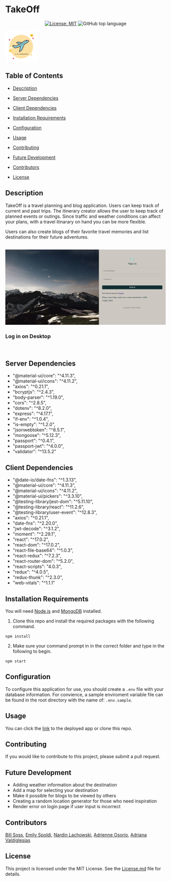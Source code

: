 # TakeOff

<span align="center">

[![License: MIT](https://img.shields.io/badge/License-MIT-blue.svg)](https://opensource.org/licenses/MIT)
![GitHub top language](https://img.shields.io/github/languages/top/amo02008/Takeoff)

</span>

<img src="client/public/images/apple-touch-icon.png" align="center" alt="airplane taking off" width="100" height="100" />

## Table of Contents

- [Description](#description)

- [Server Dependencies](#server-dependencies)

- [Client Dependencies](#client-dependencies)

- [Installation Requirements](#installation-reqirements)

- [Configuration](#configuration)

- [Usage](#usage)

- [Contributing](#contributing)

- [Future Development](#future-development)

- [Contributors](#contributors)

- [License](#License)

## Description

TakeOff is a travel planning and blog application. Users can keep track of current and past trips. The itinerary creator allows the user to keep track of planned events or outings. Since traffic and weather conditions can affect your plans, with a travel itinarary on hand you can be more flexible.

Users can also create blogs of their favorite travel memories and list destinations for their future adventures.

<br/>


<img src='client/public/images/TakeoffDesktopScreenshot.png' width="700">

### Log in on Desktop
<br/>

## Server Dependencies
 - "@material-ui/core": "^4.11.3",
 - "@material-ui/icons": "^4.11.2",
 - "axios": "^0.21.1",
 - "bcryptjs": "^2.4.3",
 - "body-parser": "^1.19.0",
 - "cors": "^2.8.5",
 - "dotenv": "^8.2.0",
 - "express": "^4.17.1",
 - "if-env": "^1.0.4",
 - "is-empty": "^1.2.0",
 - "jsonwebtoken": "^8.5.1",
 - "mongoose": "^5.12.3",
 - "passport": "^0.4.1",
 - "passport-jwt": "^4.0.0",
 - "validator": "^13.5.2"

## Client Dependencies
 - "@date-io/date-fns": "^1.3.13",
 - "@material-ui/core": "^4.11.3",
 - "@material-ui/icons": "^4.11.2",
 - "@material-ui/pickers": "^3.3.10",
 - "@testing-library/jest-dom": "^5.11.10",
 - "@testing-library/react": "^11.2.6",
 - "@testing-library/user-event": "^12.8.3",
 - "axios": "^0.21.1",
 - "date-fns": "^2.20.0",
 - "jwt-decode": "^3.1.2",
 - "moment": "^2.29.1",
 - "react": "^17.0.2",
 - "react-dom": "^17.0.2",
 - "react-file-base64": "^1.0.3",
 - "react-redux": "^7.2.3",
 - "react-router-dom": "^5.2.0",
 - "react-scripts": "4.0.3",
 - "redux": "^4.0.5",
 - "redux-thunk": "^2.3.0",
 - "web-vitals": "^1.1.1"

## Installation Requirements

You will need [Node.js](https://nodejs.org/en/) and [MongoDB](https://www.mongodb.com/try/download/community) installed.

1. Clone this repo and install the required packages with the following command.
```
npm install
```

2. Make sure your command prompt in in the correct folder and type in the following to begin.
```
npm start
```

## Configuration

To configure this application for use, you should create a `.env` file with your database information. For convience, a sample enviroment variable file can be found in the root directory with the name of: `.env.sample`.

## Usage

You can click the [link](https://takeoff123.herokuapp.com/) to the deployed app or clone this repo.

## Contributing
If you would like to contribute to this project, please submit a pull request.

## Future Development
- Adding weather information about the destination
- Add a map for selecting your destination
- Make it possible for blogs to be viewed by others
- Creating a random location generator for those who need inspiration
- Render error on login page if user input is incorrect
## Contributors
[Bill Soss](https://github.com/sossw1),
[Emily Spoldi](https://github.com/espoldi),
[Nardin Lachowski](https://github.com/nard1n),
[Adrienne Osorio](https://github.com/amo02008),
[Adriana Valdiglesias](https://github.com/adrianavv1)

## License
This project is licensed under the MIT License. See the [License.md](./LICENSE) file for details.








